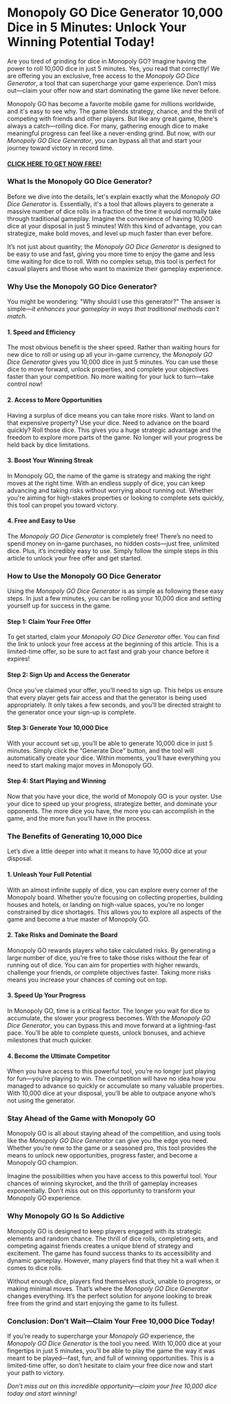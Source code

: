 # Monopoly GO Dice Generator 10,000 Dice in 5 Minutes: Unlock Your Winning Potential Today!

Are you tired of grinding for dice in Monopoly GO? Imagine having the power to roll 10,000 dice in just 5 minutes. Yes, you read that correctly! We are offering you an exclusive, free access to the *Monopoly GO Dice Generator*, a tool that can supercharge your game experience. Don’t miss out—claim your offer now and start dominating the game like never before.

Monopoly GO has become a favorite mobile game for millions worldwide, and it's easy to see why. The game blends strategy, chance, and the thrill of competing with friends and other players. But like any great game, there's always a catch—rolling dice. For many, gathering enough dice to make meaningful progress can feel like a never-ending grind. But now, with our *Monopoly GO Dice Generator*, you can bypass all that and start your journey toward victory in record time.

#### [CLICK HERE TO GET NOW FREE!](https://freeforyou.xyz/monopoly/go/)

### What Is the Monopoly GO Dice Generator?

Before we dive into the details, let's explain exactly what the *Monopoly GO Dice Generator* is. Essentially, it's a tool that allows players to generate a massive number of dice rolls in a fraction of the time it would normally take through traditional gameplay. Imagine the convenience of having 10,000 dice at your disposal in just 5 minutes! With this kind of advantage, you can strategize, make bold moves, and level up much faster than ever before.

It’s not just about quantity; the *Monopoly GO Dice Generator* is designed to be easy to use and fast, giving you more time to enjoy the game and less time waiting for dice to roll. With no complex setup, this tool is perfect for casual players and those who want to maximize their gameplay experience.

### Why Use the Monopoly GO Dice Generator?

You might be wondering: "Why should I use this generator?" The answer is simple—*it enhances your gameplay in ways that traditional methods can’t match*.

#### 1. **Speed and Efficiency**
The most obvious benefit is the sheer speed. Rather than waiting hours for new dice to roll or using up all your in-game currency, the *Monopoly GO Dice Generator* gives you 10,000 dice in just 5 minutes. You can use these dice to move forward, unlock properties, and complete your objectives faster than your competition. No more waiting for your luck to turn—take control now!

#### 2. **Access to More Opportunities**
Having a surplus of dice means you can take more risks. Want to land on that expensive property? Use your dice. Need to advance on the board quickly? Roll those dice. This gives you a huge strategic advantage and the freedom to explore more parts of the game. No longer will your progress be held back by dice limitations.

#### 3. **Boost Your Winning Streak**
In Monopoly GO, the name of the game is strategy and making the right moves at the right time. With an endless supply of dice, you can keep advancing and taking risks without worrying about running out. Whether you're aiming for high-stakes properties or looking to complete sets quickly, this tool can propel you toward victory.

#### 4. **Free and Easy to Use**
The *Monopoly GO Dice Generator* is completely free! There’s no need to spend money on in-game purchases, no hidden costs—just free, unlimited dice. Plus, it’s incredibly easy to use. Simply follow the simple steps in this article to unlock your free offer and get started.

### How to Use the Monopoly GO Dice Generator

Using the *Monopoly GO Dice Generator* is as simple as following these easy steps. In just a few minutes, you can be rolling your 10,000 dice and setting yourself up for success in the game. 

#### Step 1: **Claim Your Free Offer**
To get started, claim your *Monopoly GO Dice Generator* offer. You can find the link to unlock your free access at the beginning of this article. This is a limited-time offer, so be sure to act fast and grab your chance before it expires!

#### Step 2: **Sign Up and Access the Generator**
Once you’ve claimed your offer, you’ll need to sign up. This helps us ensure that every player gets fair access and that the generator is being used appropriately. It only takes a few seconds, and you’ll be directed straight to the generator once your sign-up is complete.

#### Step 3: **Generate Your 10,000 Dice**
With your account set up, you’ll be able to generate 10,000 dice in just 5 minutes. Simply click the “Generate Dice” button, and the tool will automatically create your dice. Within moments, you’ll have everything you need to start making major moves in Monopoly GO.

#### Step 4: **Start Playing and Winning**
Now that you have your dice, the world of Monopoly GO is your oyster. Use your dice to speed up your progress, strategize better, and dominate your opponents. The more dice you have, the more you can accomplish in the game, and the more fun you’ll have in the process.

### The Benefits of Generating 10,000 Dice

Let’s dive a little deeper into what it means to have 10,000 dice at your disposal.

#### 1. **Unleash Your Full Potential**
With an almost infinite supply of dice, you can explore every corner of the Monopoly board. Whether you’re focusing on collecting properties, building houses and hotels, or landing on high-value spaces, you’re no longer constrained by dice shortages. This allows you to explore all aspects of the game and become a true master of Monopoly GO.

#### 2. **Take Risks and Dominate the Board**
Monopoly GO rewards players who take calculated risks. By generating a large number of dice, you’re free to take those risks without the fear of running out of dice. You can aim for properties with higher rewards, challenge your friends, or complete objectives faster. Taking more risks means you increase your chances of coming out on top.

#### 3. **Speed Up Your Progress**
In Monopoly GO, time is a critical factor. The longer you wait for dice to accumulate, the slower your progress becomes. With the *Monopoly GO Dice Generator*, you can bypass this and move forward at a lightning-fast pace. You’ll be able to complete quests, unlock bonuses, and achieve milestones that much quicker.

#### 4. **Become the Ultimate Competitor**
When you have access to this powerful tool, you’re no longer just playing for fun—you’re playing to win. The competition will have no idea how you managed to advance so quickly or accumulate so many valuable properties. With 10,000 dice at your disposal, you’ll be able to outpace anyone who’s not using the generator.

### Stay Ahead of the Game with Monopoly GO

Monopoly GO is all about staying ahead of the competition, and using tools like the *Monopoly GO Dice Generator* can give you the edge you need. Whether you’re new to the game or a seasoned pro, this tool provides the means to unlock new opportunities, progress faster, and become a Monopoly GO champion.

Imagine the possibilities when you have access to this powerful tool. Your chances of winning skyrocket, and the thrill of gameplay increases exponentially. Don’t miss out on this opportunity to transform your Monopoly GO experience.

### Why Monopoly GO Is So Addictive

Monopoly GO is designed to keep players engaged with its strategic elements and random chance. The thrill of dice rolls, completing sets, and competing against friends creates a unique blend of strategy and excitement. The game has found success thanks to its accessibility and dynamic gameplay. However, many players find that they hit a wall when it comes to dice rolls.

Without enough dice, players find themselves stuck, unable to progress, or making minimal moves. That’s where the *Monopoly GO Dice Generator* changes everything. It’s the perfect solution for anyone looking to break free from the grind and start enjoying the game to its fullest.

### Conclusion: Don’t Wait—Claim Your Free 10,000 Dice Today!

If you’re ready to supercharge your *Monopoly GO* experience, the *Monopoly GO Dice Generator* is the tool you need. With 10,000 dice at your fingertips in just 5 minutes, you’ll be able to play the game the way it was meant to be played—fast, fun, and full of winning opportunities. This is a limited-time offer, so don’t hesitate to claim your free dice now and start your path to victory.

*Don’t miss out on this incredible opportunity—claim your free 10,000 dice today and start winning!*
